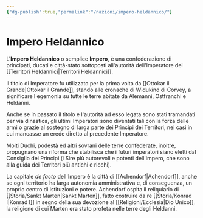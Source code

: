 ```yaml
---
{"dg-publish":true,"permalink":"/nazioni/impero-heldannico/"}
---
```


# Impero Heldannico

L'**Impero Heldannico** o semplice **Impero**, è una confederazione di principati, ducati e città-stato sottoposti all'autorità dell'Imperatore dei [[Territori Heldannici\|Territori Heldannici]]. 

Il titolo di Imperatore fu utilizzato per la prima volta da [[Ottokar il Grande\|Ottokar il Grande]], stando alle cronache di Widukind di Corvey, a significare l'egemonia su tutte le terre abitate da Alemanni, Ostfranchi e Heldanni.

Anche se in passato il titolo e l'autorità ad esso legata sono stati tramandati per via dinastica, gli ultimi Imperatori sono diventati tali con la forza delle armi o grazie al sostegno di larga parte dei Prìncipi dei Territori, nei casi in cui mancasse un erede diretto al precedente Imperatore. 

Molti Duchi, podestà ed altri sovrani delle terre confederate, inoltre, propugnano una riforma che stabilisca che i futuri imperatori siano eletti dal Consiglio dei Prìncipi (i Sire  più autorevoli e potenti dell'impero, che sono alla guida dei Territori più antichi e ricchi). 

La capitale *de facto* dell'Impero è la città di [[Achendorf\|Achendorf]], anche se ogni territorio ha larga autonomia amministrativa e, di conseguenza, un proprio centro di istituzioni e potere. Achendorf ospita il reliquiario di [[Storia/Sankt Marten\|Sankt Marten]], fatto costruire da re [[Storia/Konrad I\|Konrad I]] in segno della sua devozione al [[Religioni/Ecclesia\|Dio Unico]], la religione di cui Marten era stato profeta nelle terre degli Heldanni. 